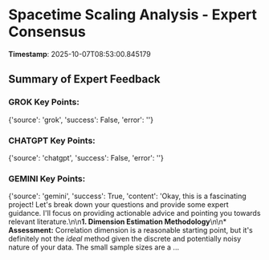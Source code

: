 # Spacetime Scaling Analysis - Expert Consensus

**Timestamp**: 2025-10-07T08:53:00.845179

## Summary of Expert Feedback

### GROK Key Points:

{'source': 'grok', 'success': False, 'error': ''}

### CHATGPT Key Points:

{'source': 'chatgpt', 'success': False, 'error': ''}

### GEMINI Key Points:

{'source': 'gemini', 'success': True, 'content': 'Okay, this is a fascinating project! Let\'s break down your questions and provide some expert guidance.  I\'ll focus on providing actionable advice and pointing you towards relevant literature.\n\n**1. Dimension Estimation Methodology**\n\n*   **Assessment:** Correlation dimension is a reasonable starting point, but it\'s definitely not the *ideal* method given the discrete and potentially noisy nature of your data.  The small sample sizes are a ...

